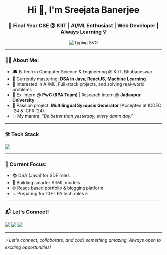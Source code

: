 <h1 align="center">Hi 👋, I'm Sreejata Banerjee</h1>
<h3 align="center">🚀 Final Year CSE @ KIIT | AI/ML Enthusiast | Web Developer | Always Learning 💡</h3>

<p align="center">
  <img src="https://readme-typing-svg.demolab.com?font=Fira+Code&pause=1000&color=fbb4c4&center=true&vCenter=true&width=435&lines=Learn.+Build.+Win.;Passionate+about+AI%2FML+%26+Web+Development;Growth+Mindset+on+beast+mode+%F0%9F%94%A5" alt="Typing SVG" />
</p>

---

### 👩‍💻 About Me:
- 🎓 B.Tech in Computer Science & Engineering @ KIIT, Bhubaneswar
- 🌱 Currently mastering: **DSA in Java**, **ReactJS**, **Machine Learning**
- 🧠 Interested in AI/ML, Full-stack projects, and solving real-world problems
- 💼 Ex-Intern @ **PwC (RPA Team)** | Research Intern @ **Jadavpur University**
- 📌 Passion project: **Multilingual Synopsis Generator** (Accepted at ICDEC '24 & ICPR '24)
- ✨ My mantra: *"Be better than yesterday, every damn day."*

---

### 🛠️ Tech Stack
<p align="left">
  <img src="https://skillicons.dev/icons?i=python,java,cpp,html,css,js,react,flask,mysql,git,github" />
</p>

---

### 🧠 Current Focus:
- 📚 DSA (Java) for SDE roles
- 🤖 Building smarter AI/ML models
- 🌐 React-based portfolio & blogging platform
- 💥 Preparing for 10+ LPA tech roles 🔥

---

### 📬 Let's Connect!
<p align="left">
  <a href="mailto:sreejata.banerjee.01@gmail.com"><img src="https://img.shields.io/badge/Gmail-D14836?style=for-the-badge&logo=gmail&logoColor=white"/></a>
  <a href="https://www.linkedin.com/in/sreejatabanerjee/"><img src="https://img.shields.io/badge/LinkedIn-blue?style=for-the-badge&logo=linkedin&logoColor=white"/></a>
  <a href="https://instagram.com/s.r.e.e.j.a.t.a"><img src="https://img.shields.io/badge/Instagram-E4405F?style=for-the-badge&logo=instagram&logoColor=white"/></a>
</p>

---

*⚡ Let's connect, collaborate, and code something amazing. Always open to exciting opportunities!*
